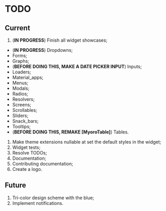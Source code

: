 # TODO

## Current

1. (**IN PROGRESS**) Finish all widget showcases;

- (**IN PROGRESS**) Dropdowns;
- Forms;
- Graphs;
- (**BEFORE DOING THIS, MAKE A DATE PICKER INPUT**) Inputs;
- Loaders;
- Material_apps;
- Menus;
- Modals;
- Radios;
- Resolvers;
- Screens;
- Scrollables;
- Sliders;
- Snack_bars;
- Tooltips;
- (**BEFORE DOING THIS, REMAKE [MyoroTable]**) Tables.

1. Make theme extensions nullable at set the default styles in the widget;
1. Widget tests;
1. Resolve TODOs;
1. Documentation;
1. Contributing documentation;
1. Create a logo.

## Future

1. Tri-color design scheme with the blue;
1. Implement notifications.
